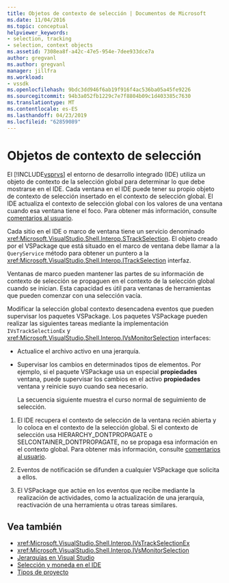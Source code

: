 ```yaml
---
title: Objetos de contexto de selección | Documentos de Microsoft
ms.date: 11/04/2016
ms.topic: conceptual
helpviewer_keywords:
- selection, tracking
- selection, context objects
ms.assetid: 7308ea8f-a42c-47e5-954e-7dee933dce7a
author: gregvanl
ms.author: gregvanl
manager: jillfra
ms.workload:
- vssdk
ms.openlocfilehash: 9bdc3dd946f6ab19f916f4ac536ba05a45fe9226
ms.sourcegitcommit: 94b3a052fb1229c7e7f8804b09c1d403385c7630
ms.translationtype: MT
ms.contentlocale: es-ES
ms.lasthandoff: 04/23/2019
ms.locfileid: "62859089"
---
```

# <a name="selection-context-objects"></a>Objetos de contexto de selección
El [!INCLUDE[vsprvs](../../code-quality/includes/vsprvs_md.md)] el entorno de desarrollo integrado (IDE) utiliza un objeto de contexto de la selección global para determinar lo que debe mostrarse en el IDE. Cada ventana en el IDE puede tener su propio objeto de contexto de selección insertado en el contexto de selección global. El IDE actualiza el contexto de selección global con los valores de una ventana cuando esa ventana tiene el foco. Para obtener más información, consulte [comentarios al usuario](../../extensibility/internals/feedback-to-the-user.md).

 Cada sitio en el IDE o marco de ventana tiene un servicio denominado <xref:Microsoft.VisualStudio.Shell.Interop.STrackSelection>. El objeto creado por el VSPackage que está situado en el marco de ventana debe llamar a la `QueryService` método para obtener un puntero a la <xref:Microsoft.VisualStudio.Shell.Interop.ITrackSelection> interfaz.

 Ventanas de marco pueden mantener las partes de su información de contexto de selección se propaguen en el contexto de la selección global cuando se inician. Esta capacidad es útil para ventanas de herramientas que pueden comenzar con una selección vacía.

 Modificar la selección global contexto desencadena eventos que pueden supervisar los paquetes VSPackage. Los paquetes VSPackage pueden realizar las siguientes tareas mediante la implementación `IVsTrackSelectionEx` y <xref:Microsoft.VisualStudio.Shell.Interop.IVsMonitorSelection> interfaces:

- Actualice el archivo activo en una jerarquía.

- Supervisar los cambios en determinados tipos de elementos. Por ejemplo, si el paquete VSPackage usa un especial **propiedades** ventana, puede supervisar los cambios en el activo **propiedades** ventana y reinicie suyo cuando sea necesario.

  La secuencia siguiente muestra el curso normal de seguimiento de selección.

1. El IDE recupera el contexto de selección de la ventana recién abierta y lo coloca en el contexto de la selección global. Si el contexto de selección usa HIERARCHY_DONTPROPAGATE o SELCONTAINER_DONTPROPAGATE, no se propaga esa información en el contexto global. Para obtener más información, consulte [comentarios al usuario](../../extensibility/internals/feedback-to-the-user.md).

2. Eventos de notificación se difunden a cualquier VSPackage que solicita a ellos.

3. El VSPackage que actúe en los eventos que recibe mediante la realización de actividades, como la actualización de una jerarquía, reactivación de una herramienta u otras tareas similares.

## <a name="see-also"></a>Vea también
- <xref:Microsoft.VisualStudio.Shell.Interop.IVsTrackSelectionEx>
- <xref:Microsoft.VisualStudio.Shell.Interop.IVsMonitorSelection>
- [Jerarquías en Visual Studio](../../extensibility/internals/hierarchies-in-visual-studio.md)
- [Selección y moneda en el IDE](../../extensibility/internals/selection-and-currency-in-the-ide.md)
- [Tipos de proyecto](../../extensibility/internals/project-types.md)